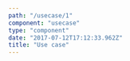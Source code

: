 ```yaml
---
path: "/usecase/1"
component: "usecase"
type: "component"
date: "2017-07-12T17:12:33.962Z"
title: "Use case"
---
```

<codeblock>
<UseCase
  title="Easy Automation"
  description="The Serverless Framework makes automating anything quick and easy. Simply subscribe a function to the event and let the framework take care of the rest."
  imgSrc="https://serverless.com/_/src/assets/images/framework-illustration2.eedb2ea4e4a18278e1c7b77a0c367d7b.png"
/>
</codeblock>
